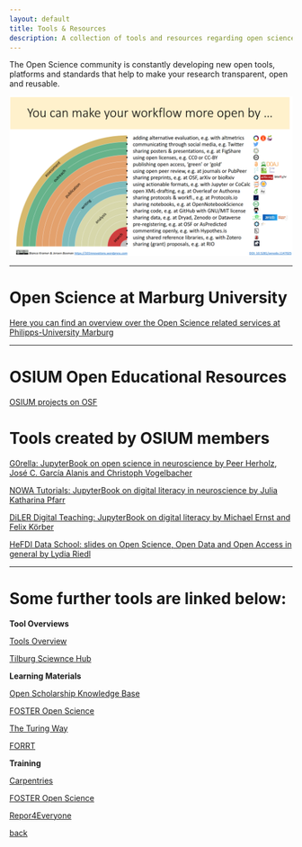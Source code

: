 ```yaml
---
layout: default
title: Tools & Resources
description: A collection of tools and resources regarding open science and open science best practices.
---
```


The Open Science community is constantly developing new open tools, platforms and standards that help to make your research transparent, open and reusable. 


![Rainbow](./assets/images/rainbow-of-open-science.png)


---

# Open Science at Marburg University

<a href="https://www.uni-marburg.de/de/open-science/">Here you can find an overview over the Open Science related services at Philipps-University Marburg</a>


---

# OSIUM Open Educational Resources

<a href="https://osf.io/yrh7n/">OSIUM projects on OSF</a>


# Tools created by OSIUM members


<a href="https://g0rella.github.io/gorella_mwn/index.html">G0rella: JupyterBook on open science in neuroscience by Peer Herholz, José C. García Alanis and Christoph Vogelbacher</a>

<a href="https://julia-pfarr.gitlab.io/nowaschool/intro.html">NOWA Tutorials: JupyterBook on digital literacy in neuroscience by Julia Katharina Pfarr</a>

<a href="https://diler-digitell.github.io/DiLER_digital_literacy_course/index.html">DiLER Digital Teaching: JupyterBook on digital literacy by Michael Ernst and Felix Körber</a>

<a href="https://zenodo.org/communities/hefdi/?page=1&size=20">HeFDI Data School: slides on Open Science, Open Data and Open Access in general by Lydia Riedl</a>


---

# Some further tools are linked below:

__Tool Overviews__

<a href="https://101innovations.wordpress.com/">Tools Overview</a>

<a href="https://tilburgsciencehub.com/">Tilburg Sciewnce Hub</a>

__Learning Materials__

<a href="https://www.cos.io/communities/open-scholarship-knowledge-base">Open Scholarship Knowledge Base</a>

<a href="https://www.fosteropenscience.eu/">FOSTER Open Science</a>

<a href="https://the-turing-way.netlify.app//">The Turing Way</a>

<a href="[https://www.fosteropenscience.eu/](https://forrt.org/nexus/)">FORRT</a>

__Training__

<a href="https://carpentries.org/workshops-curricula/">Carpentries</a>

<a href="https://www.fosteropenscience.eu/">FOSTER Open Science</a>

<a href="https://repro4everyone.org/">Repor4Everyone</a>




[back](./)
